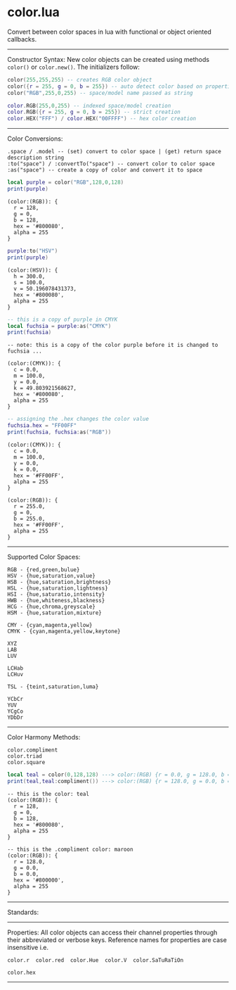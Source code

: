 color.lua
===============

Convert between color spaces in lua with functional or object oriented callbacks.

------ ------ ------ ------ ------

Constructor Syntax: New color objects can be created using methods `color()` or `color.new()`. The initializers follow:

```lua
color(255,255,255) -- creates RGB color object
color({r = 255, g = 0, b = 255}) -- auto detect color based on properties
color("RGB",255,0,255) -- space/model name passed as string       

color.RGB(255,0,255) -- indexed space/model creation
color.RGB({r = 255, g = 0, b = 255}) -- strict creation
color.HEX("FFF") / color.HEX("00FFFF") -- hex color creation
```
------ ------ ------ ------ ------

Color Conversions:

```
.space / .model -- (set) convert to color space | (get) return space description string
:to("space") / :convertTo("space") -- convert color to color space 
:as("space") -- create a copy of color and convert it to space
```

```lua
local purple = color("RGB",128,0,128)
print(purple) 
```
```
(color:(RGB)): {
  r = 128, 
  g = 0, 
  b = 128, 
  hex = '#800080', 
  alpha = 255
}
```
```lua
purple:to("HSV")
print(purple) 
```
```
(color:(HSV)): {
  h = 300.0, 
  s = 100.0, 
  v = 50.196078431373, 
  hex = '#800080', 
  alpha = 255
}
```
```lua
-- this is a copy of purple in CMYK
local fuchsia = purple:as("CMYK")
print(fuchsia)  
```
```
-- note: this is a copy of the color purple before it is changed to fuchsia ...

(color:(CMYK)): {
  c = 0.0, 
  m = 100.0, 
  y = 0.0, 
  k = 49.803921568627, 
  hex = '#800080', 
  alpha = 255
}
```
```lua
-- assigning the .hex changes the color value
fuchsia.hex = "FF00FF" 
print(fuchsia, fuchsia:as("RGB")) 
```
```
(color:(CMYK)): {
  c = 0.0, 
  m = 100.0, 
  y = 0.0, 
  k = 0.0, 
  hex = '#FF00FF', 
  alpha = 255
}	

(color:(RGB)): {
  r = 255.0, 
  g = 0, 
  b = 255.0, 
  hex = '#FF00FF', 
  alpha = 255
}

```

--------------- --------------- --------------- --------------- ---------------

Supported Color Spaces:

```
RGB - {red,green,bulue}
HSV - {hue,saturation,value}
HSB - {hue,saturation,brightness}
HSL - {hue,saturation,lightness}
HSI - {hue,saturatio,intensity}
HWB - {hue,whiteness,blackness}
HCG - {hue,chroma,greyscale}
HSM - {hue,saturation,mixture}

CMY - {cyan,magenta,yellow}
CMYK - {cyan,magenta,yellow,keytone}

XYZ
LAB
LUV

LCHab
LCHuv

TSL - {teint,saturation,luma}

YCbCr
YUV
YCgCo
YDbDr
```

------------ --------------- --------------- --------------- ---------------

Color Harmony Methods:

```
color.compliment
color.triad
color.square
```

```lua
local teal = color(0,128,128) ---> color:(RGB) {r = 0.0, g = 128.0, b = 128.0}
print(teal,teal:compliment()) ---> color:(RGB) {r = 128.0, g = 0.0, b = 0.0}
```
```
-- this is the color: teal
(color:(RGB)): {
  r = 128, 
  g = 0, 
  b = 128, 
  hex = '#800080', 
  alpha = 255
}

-- this is the .compliment color: maroon
(color:(RGB)): {
  r = 128.0, 
  g = 0.0, 
  b = 0.0, 
  hex = '#800000', 
  alpha = 255
}
```

------------ --------------- --------------- --------------- ---------------

Standards:

------------ --------------- --------------- --------------- ---------------

Properties: All color objects can access their channel properties through their abbreviated or verbose keys.
Reference names for properties are case insensitive i.e.

```
color.r  color.red  color.Hue  color.V  color.SaTuRaTiOn
```
```
color.hex
```


--------------- --------------- --------------- --------------- ---------------

